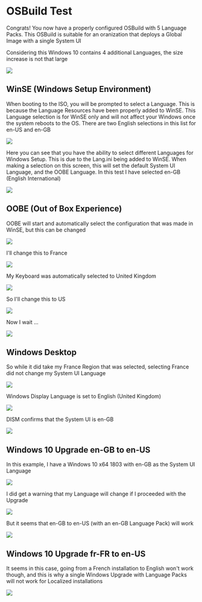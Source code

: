 # OSBuild Test

Congrats!  You now have a properly configured OSBuild with 5 Language Packs.  This OSBuild is suitable for an oranization that deploys a Global Image with a single System UI

Considering this Windows 10 contains 4 additional Languages, the size increase is not that large

![](../../../../.gitbook/assets/image%20%28188%29.png)

## WinSE \(Windows Setup Environment\)

When booting to the ISO, you will be prompted to select a Language.  This is because the Language Resources have been properly added to WinSE.  This Language selection is for WinSE only and will not affect your Windows once the system reboots to the OS.  There are two English selections in this list for en-US and en-GB

![](../../../../.gitbook/assets/image%20%28286%29.png)

Here you can see that you have the ability to select different Languages for Windows Setup.  This is due to the Lang.ini being added to WinSE.  When making a selection on this screen, this will set the default System UI Language, and the OOBE Language.  In this test I have selected en-GB \(English International\)

![](../../../../.gitbook/assets/image%20%28283%29.png)

## OOBE \(Out of Box Experience\)

OOBE will start and automatically select the configuration that was made in WinSE, but this can be changed

![](../../../../.gitbook/assets/image%20%2866%29.png)

I'll change this to France

![](../../../../.gitbook/assets/image%20%2884%29.png)

My Keyboard was automatically selected to United Kingdom

![](../../../../.gitbook/assets/image%20%2818%29.png)

So I'll change this to US

![](../../../../.gitbook/assets/image%20%28230%29.png)

Now I wait ...

![](../../../../.gitbook/assets/image%20%28204%29.png)

## Windows Desktop

So while it did take my France Region that was selected, selecting France did not change my System UI Language

![](../../../../.gitbook/assets/image%20%28164%29.png)

Windows Display Language is set to English \(United Kingdom\)

![](../../../../.gitbook/assets/image%20%28144%29.png)

DISM confirms that the System UI is en-GB

![](../../../../.gitbook/assets/image%20%28245%29.png)

## Windows 10 Upgrade en-GB to en-US

In this example, I have a Windows 10 x64 1803 with en-GB as the System UI Language

![](../../../../.gitbook/assets/image%20%2896%29.png)

I did get a warning that my Language will change if I proceeded with the Upgrade

![](../../../../.gitbook/assets/image%20%28262%29.png)

But it seems that en-GB to en-US \(with an en-GB Language Pack\) will work

![](../../../../.gitbook/assets/image%20%2861%29.png)

## Windows 10 Upgrade fr-FR to en-US

It seems in this case, going from a French installation to English won't work though, and this is why a single Windows Upgrade with Language Packs will not work for Localized installations

![](../../../../.gitbook/assets/image%20%28347%29.png)

